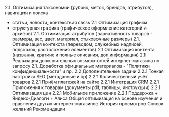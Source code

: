 2.1. Оптимизация таксономии (рубрик, меток, брендов, атрибутов), навигации и поиска
- статьи, новости, контекстная связь
2.1 Оптимизация графики
- структурная графика (графическое оформление категорий и архивов)
2.1. Оптимизация атрибутов (вариативность товаров - размеры, вес, цвет, материал, стыковочные размеры)
2.1. Оптимизация контекста (переводом, служебных надписей, подсказок, расположения элементов)
2.1 Оптимизация контента (названия, краткие и полные описания, доп.информация)
2.1 Реализация дополнительных возможностей интернет-магазина по запросу
2.1. Доработка официальных материалов - "Политики конфиденциальности" и пр.
2.2 Дополнительные задачи
2.2.1 Тонкая настройка SEO (метаданные и пр)
2.2.1 Количественный учёт товаров
2.2.1 Приём платежей на сайте
2.2.1 Интеграция CRM
2.2.1 Приложения к товарам (документы pdf, таблицы, инструкции)
2.2.1 Оптимизация цен
2.2.1 Мобильное приложение
2.2.1 Поддержка + Яндекс-Диалоги + Алиса
 Общая оптимизация на основе изучения и сравнения других интернет-магазинов
 История просмотров
 Список желаний
 Рекомендации
